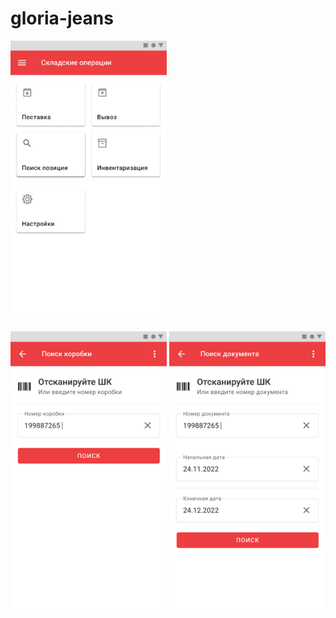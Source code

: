 # gloria-jeans

<img src="images/Screenshot 2023-01-30 at 14-23-04 GJ.pdf.png" width="250"/><br/><br/><img src="images/Screenshot 2023-01-30 at 09-23-47 GJ.pdf.png" width="250"/>   <img src="images/Screenshot 2023-01-30 at 09-25-42 GJ.pdf.png" width="250"/>